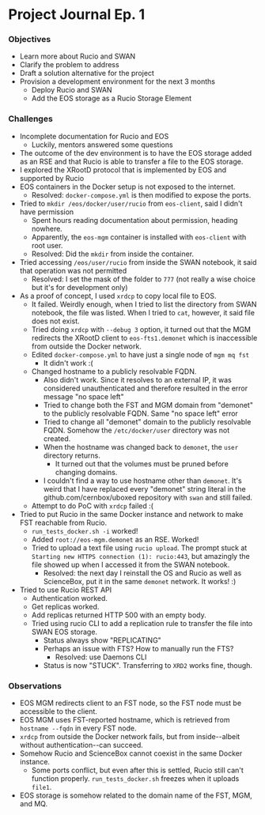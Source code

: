 # Project Journal Ep. 1

### Objectives
- Learn more about Rucio and SWAN
- Clarify the problem to address
- Draft a solution alternative for the project
- Provision a development environment for the next 3 months
    - Deploy Rucio and SWAN
    - Add the EOS storage as a Rucio Storage Element

### Challenges
- Incomplete documentation for Rucio and EOS
    - Luckily, mentors answered some questions
- The outcome of the dev environment is to have the EOS storage added as an RSE and that Rucio is able to transfer a file to the EOS storage.
- I explored the XRootD protocol that is implemented by EOS and supported by Rucio
- EOS containers in the Docker setup is not exposed to the internet.
    - Resolved: `docker-compose.yml` is then modified to expose the ports.
- Tried to `mkdir /eos/docker/user/rucio` from `eos-client`, said I didn't have permission
    - Spent hours reading documentation about permission, heading nowhere.
    - Apparently, the `eos-mgm` container is installed with `eos-client` with root user.
    - Resolved: Did the `mkdir` from inside the container.
- Tried accessing `/eos/user/rucio` from inside the SWAN notebook, it said that operation was not permitted
    - Resolved: I set the mask of the folder to `777` (not really a wise choice but it's for development only)
- As a proof of concept, I used `xrdcp` to copy local file to EOS.
    - It failed. Weirdly enough, when I tried to list the directory from SWAN notebook, the file was listed. When I tried to `cat`, however, it said file does not exist.
    - Tried doing `xrdcp` with `--debug 3` option, it turned out that the MGM redirects the XRootD client to `eos-fts1.demonet` which is inaccessible from outside the Docker network.
    - Edited `docker-compose.yml` to have just a single node of `mgm mq fst`
      - It didn't work :(
    - Changed hostname to a publicly resolvable FQDN.
      - Also didn't work. Since it resolves to an external IP, it was considered unauthenticated and therefore resulted in the error message "no space left"
      - Tried to change both the FST and MGM domain from "demonet" to the publicly resolvable FQDN. Same "no space left" error
      - Tried to change all "demonet" domain to the publicly resolvable FQDN. Somehow the `/etc/docker/user` directory was not created.
      - When the hostname was changed back to `demonet`, the `user` directory returns. 
        - It turned out that the volumes must be pruned before changing domains.
      - I couldn't find a way to use hostname other than `demonet`. It's weird that I have replaced every "demonet" string literal in the github.com/cernbox/uboxed repository with `swan` and still failed.
    - Attempt to do PoC with `xrdcp` failed :(
 - Tried to put Rucio in the same Docker instance and network to make FST reachable from Rucio.
    - `run_tests_docker.sh -i` worked!
    - Added `root://eos-mgm.demonet` as an RSE. Worked!
    - Tried to upload a text file using `rucio upload`. The prompt stuck at `Starting new HTTPS connection (1): rucio:443`, but amazingly the file showed up when I accessed it from the SWAN notebook.
      - Resolved: the next day I reinstall the OS and Rucio as well as ScienceBox, put it in the same `demonet` network. It works! :)
- Tried to use Rucio REST API
  - Authentication worked.
  - Get replicas worked.
  - Add replicas returned HTTP 500 with an empty body.
  - Tried using rucio CLI to add a replication rule to transfer the file into SWAN EOS storage.
    - Status always show "REPLICATING"
    - Perhaps an issue with FTS? How to manually run the FTS?
      - Resolved: use Daemons CLI
    - Status is now "STUCK". Transferring to `XRD2` works fine, though. 

### Observations
- EOS MGM redirects client to an FST node, so the FST node must be accessible to the client.
- EOS MGM uses FST-reported hostname, which is retrieved from `hostname --fqdn` in every FST node.
- `xrdcp` from outside the Docker network fails, but from inside--albeit without authentication--can succeed.
- Somehow Rucio and ScienceBox cannot coexist in the same Docker instance.
  - Some ports conflict, but even after this is settled, Rucio still can't function properly. `run_tests_docker.sh` freezes when it uploads `file1`.
- EOS storage is somehow related to the domain name of the FST, MGM, and MQ.